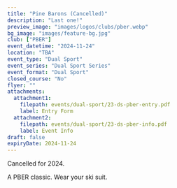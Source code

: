```yaml
---
title: "Pine Barons (Cancelled)"
description: "Last one!"
preview_image: "images/logos/clubs/pber.webp"
bg_image: "images/feature-bg.jpg"
club: ["PBER"]
event_datetime: "2024-11-24"
location: "TBA"
event_type: "Dual Sport"
event_series: "Dual Sport Series"
event_format: "Dual Sport"
closed_course: "No"
flyer: ""
attachments:
  attachment1:
    filepath: events/dual-sport/23-ds-pber-entry.pdf
    label: Entry Form
  attachment2:
    filepath: events/dual-sport/23-ds-pber-info.pdf
    label: Event Info
draft: false
expiryDate: 2024-11-24
---
```


Cancelled for 2024.

A PBER classic. Wear your ski suit.
